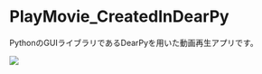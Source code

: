 # PlayMovie_CreatedInDearPy
PythonのGUIライブラリであるDearPyを用いた動画再生アプリです。

![](https://youtu.be/PTY1pU_Ih6o)
